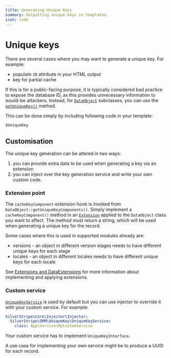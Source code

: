 ```yaml
---
title: Generating Unique Keys
summary: Outputting unique keys in templates.
icon: code
---
```


# Unique keys

There are several cases where you may want to generate a unique key. For example:

- populate `ID` attribute in your HTML output
- key for partial cache

If this is for a public-facing purpose, it is typically considered bad practice to expose the database ID,
as this provides unnecessary information to would-be attackers. Instead, for [`DataObject`](api:SilverStripe\ORM\DataObject) subclasses, you
can use the [`getUniqueKey()`](api:SilverStripe\ORM\DataObject::getUniqueKey()) method.

This can be done simply by including following code in your template:

```ss
$UniqueKey
```

## Customisation

The unique key generation can be altered in two ways:

1. you can provide extra data to be used when generating a key via an extension
1. you can inject over the key generation service and write your own custom code.

### Extension point

The `cacheKeyComponent` extension hook is invoked from `DataObject::getUniqueKeyComponents()`.
Simply implement a `cacheKeyComponent()` method in an [`Extension`](api:SilverStripe\Core\Extension) applied to the `DataObject` class you want to affect.
The method must return a string, which will be used when generating a unique key for the record.

Some cases where this is used in supported modules already are:

- versions - an object in different version stages needs to have different unique keys for each stage
- locales - an object in different locales needs to have different unique keys for each locale

See [Extensions and DataExtensions](/developer_guides/extending/extensions) for more information about implementing and applying extensions.

### Custom service

[`UniqueKeyService`](api:SilverStripe\ORM\UniqueKey\UniqueKeyService) is used by default but you can use injector to override it with your custom service. For example:

```yml
SilverStripe\Core\Injector\Injector:
  SilverStripe\ORM\UniqueKey\UniqueKeyService:
    class: App\Service\MyCustomService
```

Your custom service has to implement `UniqueKeyInterface`.

A use case for implementing your own service might be to produce a UUID for each record.
